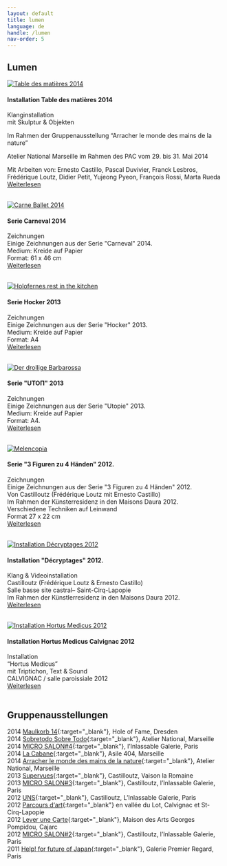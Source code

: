 ```yaml
---
layout: default
title: lumen
language: de
handle: /lumen
nav-order: 5
---
```

## Lumen  

<a href="/installation-tabledesmatieres" title="Weiterlesen"><img src="/galeries/installation-tabledesmatieres/photo-2-6-e1402644261631.jpg" alt="Table des matières 2014" class="img-left"></a>
#### Installation Table des matières 2014  
  
Klanginstallation  
mit Skulptur & Objekten  

Im Rahmen der Gruppenausstellung
“Arracher le monde des mains de la nature”

Atelier National Marseille im Rahmen des PAC
vom 29. bis 31. Mai 2014

Mit Arbeiten von: Ernesto Castillo, Pascal Duvivier, Franck Lesbros, Frédérique Loutz, Didier Petit, Yujeong Pyeon, François Rossi, Marta Rueda  
[Weiterlesen](/installation-tabledesmatieres "Installation Table des matières 2014 2014") 
<br style="clear:both" />
<br style="clear:both" />
  
<a href="/serie-carneval" title="Weiterlesen"><img src="/galeries/serie-carneval/carne-ballet-beschnitt.jpg" alt="Carne Ballet 2014" class="img-left"></a>
#### Serie Carneval 2014  
  
Zeichnungen  
Einige Zeichnungen aus der Serie "Carneval" 2014.  
Medium: Kreide auf Papier  
Format: 61 x 46 cm  
[Weiterlesen](/serie-carneval "Serie Carneval 2014") 
<br style="clear:both" />
<br style="clear:both" />
  
<a href="/serie-hocker" title="Weiterlesen"><img src="/galeries/serie-hocker/holofernes-web.jpg" alt="Holofernes rest in the kitchen" class="img-left"></a>
#### Serie Hocker 2013  
  
Zeichnungen  
Einige Zeichnungen aus der Serie "Hocker" 2013.  
Medium: Kreide auf Papier  
Format: A4  
[Weiterlesen](/serie-hocker "Serie Hocker 2013") 
<br style="clear:both" />
<br style="clear:both" />
  
<a href="/serie-utopie" title="Weiterlesen"><img src="/galeries/serie-utopie/der-drollige-barbarossa-web.jpg" alt="Der drollige Barbarossa" class="img-left"></a>
#### Serie "UTOΠ" 2013  
  
Zeichnungen  
Einige Zeichnungen aus der Serie "Utopie" 2013.  
Medium: Kreide auf Papier  
Format: A4.  
[Weiterlesen](/serie-utopie "Serie Utopie 2013") 
<br style="clear:both" />
<br style="clear:both" />
  
<a href="/serie-3figuren" title="Weiterlesen"><img src="/galeries/serie-3figuren/Image06.jpg" alt="Melencopia" class="img-left"></a>
#### Serie "3 Figuren zu 4 Händen" 2012.  
  
Zeichnungen  
Einige Zeichnungen aus der Serie "3 Figuren zu 4 Händen" 2012.  
Von Castilloutz (Frédérique Loutz mit Ernesto Castillo)  
Im Rahmen der Künsterresidenz in den Maisons Daura 2012.  
Verschiedene Techniken auf Leinwand  
Format 27 x 22 cm  
[Weiterlesen](/serie-3figuren "Serie 3 Figuren zu 4 Händen 2012") 
<br style="clear:both" />
<br style="clear:both" />

<a href="/installation-decryptages" title="Weiterlesen"><img src="/galeries/installation-decryptages/0006-DSCF4269.jpg" alt="Installation Décryptages 2012" class="img-left"></a>
#### Installation "Décryptages" 2012.  
  
Klang & Videoinstallation   
Castilloutz (Frédérique Loutz & Ernesto Castillo)  
Salle basse site castral– Saint-Cirq-Lapopie  
Im Rahmen der Künstlerresidenz in den Maisons Daura 2012.  
[Weiterlesen](/installation-decryptages "Installation Décryptages 2012") 
<br style="clear:both" />
<br style="clear:both" />

<a href="/installation-hortus" title="Weiterlesen"><img src="/galeries/installation-hortus/image02.jpg" alt="Installation Hortus Medicus 2012" class="img-left"></a>
#### Installation Hortus Medicus Calvignac 2012  
  
Installation  
“Hortus Medicus”  
mit Triptichon, Text & Sound  
CALVIGNAC / salle paroissiale 2012  
[Weiterlesen](/installation-hortus "Installation Hortus Medicus 2012") 
<br style="clear:both" />
<br style="clear:both" />

## Gruppenausstellungen  
  
2014 [Maulkorb 14](http://holeoffame.blogspot.fr/2014/12/der-maulkorb-14-release-ausstellung.html){:target="_blank"}, Hole of Fame, Dresden  
2014 [Sobretodo Sobre Todo](http://ateliernational.free.fr/wordpress/?p=2514){:target="_blank"}, Atelier National, Marseille  
2014 [MICRO SALON#4](https://www.galerielinlassable.com/ernesto-castillo/){:target="_blank"}, l’Inlassable Galerie, Paris  
2014 [La Cabane](https://asile404.org/la-cabane/){:target="_blank"}, Asile 404, Marseille  
2014 [Arracher le monde des mains de la nature](http://ateliernational.free.fr/wordpress/?p=2511){:target="_blank"}, Atelier National, Marseille  
2013 [Supervues](http://www.supervues.com/2013-9-222-l_inlassable_galerie_paris_frederique_loutz_ernesto_castillo_et-24.html){:target="_blank"}, Castilloutz, Vaison la Romaine  
2013 [MICRO SALON#3](https://www.galerielinlassable.com/ernesto-castillo/){:target="_blank"}, Castilloutz, l’Inlassable Galerie, Paris  
2012 [UNS](http://www.arte.tv/sites/actions-culturelles/2009/06/04/linlassable-galerie-1/){:target="_blank"}, Castilloutz, L’Inlassable Galerie, Paris  
2012 [Parcours d‘art](http://www.magcp.fr/project/lever-une-carte-8-juillet-2-septembre-2012/){:target="_blank"} en vallée du Lot, Calvignac et St-Cirq-Lapopie  
2012 [Lever une Carte](http://www.magcp.fr/project/lever-une-carte-8-juillet-2-septembre-2012/){:target="_blank"}, Maison des Arts Georges Pompidou, Cajarc  
2012 [MICRO SALON#2](https://www.galerielinlassable.com/ernesto-castillo/){:target="_blank"}, Castilloutz, l’Inlassable Galerie, Paris  
2011 [Help! for future of Japan](http://14h4611032011.blogspot.fr/p/artistes.html){:target="_blank"}, Galerie Premier Regard, Paris  
  

